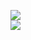 [![](https://img.shields.io/badge/Made%20With-Github%20Spray-lightgrey.svg?style=for-the-badge&logo=github)](https://github.com/Annihil/github-spray#2516)  
[![](https://i.imgur.com/2DrTn0Z.gif)](https://github.com/Annihil/github-spray)